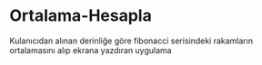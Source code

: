 # Ortalama-Hesapla
Kulanıcıdan alınan derinliğe göre fibonacci serisindeki rakamların ortalamasını alıp ekrana yazdıran uygulama
